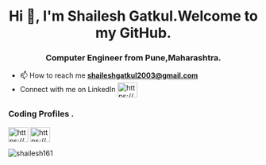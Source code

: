 <h1 align="center">Hi 👋, I'm Shailesh Gatkul.Welcome to my GitHub.</h1>
<h3 align="center">Computer Engineer from Pune,Maharashtra.</h3>


- 📫 How to reach me **shaileshgatkul2003@gmail.com**
- Connect with me on LinkedIn <a href="https://linkedin.com/in/https://www.linkedin.com/in/shailesh-gatkul" target="blank"><img align="center" src="https://raw.githubusercontent.com/rahuldkjain/github-profile-readme-generator/master/src/images/icons/Social/linked-in-alt.svg" alt="https://www.linkedin.com/in/shailesh-gatkul-59a864228/" height="30" width="40" /></a>

<h3 align="left">Coding Profiles .</h3>


<a href="https://www.hackerrank.com/profile/shaileshgatkul21" target="blank"><img align="center" src="https://raw.githubusercontent.com/rahuldkjain/github-profile-readme-generator/master/src/images/icons/Social/hackerrank.svg" alt="https://www.hackerrank.com/profile/shaileshgatkul21" height="30" width="40" /></a>
<a href="https://www.geeksforgeeks.org/user/shaileshgatkul13/" target="blank"><img align="center" src="https://raw.githubusercontent.com/rahuldkjain/github-profile-readme-generator/master/src/images/icons/Social/geeks-for-geeks.svg" alt="https://auth.geeksforgeeks.org/user/shaileshgatkul13" height="30" width="40" /></a>
</p>


<p><img align="center" src="https://github-readme-streak-stats.herokuapp.com/?user=shailesh161&" alt="shailesh161" /></p>
